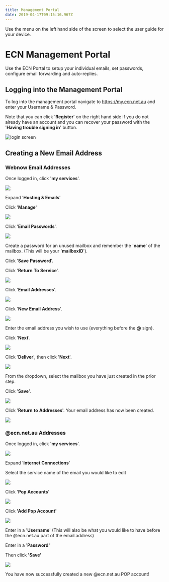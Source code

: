 ```yaml
---
title: Management Portal
date: 2019-04-17T09:15:16.967Z
---
```

Use the menu on the left hand side of the screen to select the user guide for your device.

# ECN Management Portal

Use the ECN Portal to setup your individual emails, set passwords, configure email forwarding and auto-replies.

## **Logging into the Management Portal**

To log into the management portal navigate to <https://my.ecn.net.au> and enter your Username & Password.

Note that you can click '**Register**' on the right hand side if you do not already have an account and you can recover your password with the '**Having trouble signing in**' button.

![login screen](/images/screen-shot-2019-04-15-at-2.49.17-pm.png)

## Creating a New Email Address

### Webnow Email Addresses

Once logged in, click '**my services**'.

![](/images/CreatingEmail-MyServices.jpg)

Expand '**Hosting & Emails**'

Click '**Manage'**

![](/images/CreatingEmail-Hosting.jpg)

Click '**Email** **Passwords**'.

![](/images/CreatingEmail-HostingManagement.jpg)

Create a password for an unused mailbox and remember the '**name**' of the mailbox. (This will be your '**mailboxID**'). 

Click '**Save** **Password**'.

Click '**Return** **To** **Service**'.

![](/images/CreatingEmail-MailboxPasswords.jpg)

Click '**Email** **Addresses**'.

![](/images/CreatingEmail-HostingManagement.jpg)

Click '**New** **Email** **Address**'.

![](/images/CreatingEmail-EmailAddresses.jpg)

Enter the email address you wish to use (everything before the **@** sign).

Click '**Next**'.

![](/images/CreatingEmail-NewEmailAddress.jpg)

Click '**Deliver**', then click '**Next**'.

![](/images/CreatingEmail-NewEmailAction.jpg)

From the dropdown, select the mailbox you have just created in the prior step.

Click '**Save**'.

![](/images/CreatingEmail-ChooseMailbox.jpg)

Click '**Return** **to** **Addresses**'. Your email address has now been created.

![](/images/CreatingEmail-EmailAddressSettings.jpg)

### @ecn.net.au Addresses

Once logged in, click '**my services**'.

![](/images/CreatingEmail-MyServices.jpg)

Expand '**Internet Connections**'

Select the service name of the email you would like to edit

![](/images/CreatingEmail-POPServices.jpg)

Click '**Pop Accounts**'

![](/images/CreatingEmail-ServiceSettings.jpg)

Click **'Add Pop Account'**

![](/images/CreatingEmail-AddPopAccount.jpg)

Enter in a '**Username**' (This will also be what you would like to have before the @ecn.net.au part of the email address)

Enter in a '**Password'**

Then click **'Save'**

![](/images/CreatingEmail-CreatePOPAccount.jpg)

You have now successfully created a new @ecn.net.au POP account!
